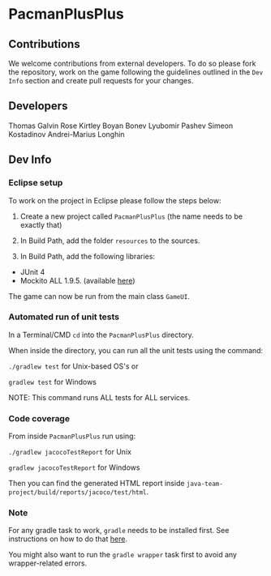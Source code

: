 # PacmanPlusPlus

## Contributions

We welcome contributions from external developers. To do so please fork the
repository, work on the game following the guidelines outlined in the `Dev Info`
section and create pull requests for your changes.

## Developers
Thomas Galvin
Rose Kirtley
Boyan Bonev
Lyubomir Pashev
Simeon Kostadinov
Andrei-Marius Longhin

## Dev Info

### Eclipse setup
To work on the project in Eclipse please follow the steps below:

1) Create a new project called `PacmanPlusPlus` (the name needs to be exactly that)

2) In Build Path, add the folder `resources` to the sources.

3) In Build Path, add the following libraries:
- JUnit 4
- Mockito ALL 1.9.5. (available [here](https://mvnrepository.com/artifact/org.mockito/mockito-all/1.9.5))

The game can now be run from the main class `GameUI`.

### Automated run of unit tests
In a Terminal/CMD `cd` into the `PacmanPlusPlus` directory.

When inside the directory, you can run all the unit tests using the command:

`./gradlew test` for Unix-based OS's or

`gradlew test` for Windows

NOTE: This command runs ALL tests for ALL services.

### Code coverage
From inside `PacmanPlusPlus` run using:

`./gradlew jacocoTestReport` for Unix

`gradlew jacocoTestReport` for Windows

Then you can find the generated HTML report inside
`java-team-project/build/reports/jacoco/test/html`.

### Note
For any gradle task to work, `gradle` needs to be installed first. See instructions on how to do that [here](https://docs.gradle.org/current/userguide/installation.html).

You might also want to run the `gradle wrapper` task first to avoid any wrapper-related errors.
